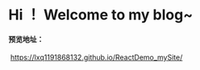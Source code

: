 # Hi ！ Welcome to my blog~



#### 预览地址：

​				https://lxq1191868132.github.io/ReactDemo_mySite/





